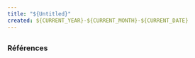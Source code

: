 ```yaml
---
title: "${Untitled}"
created: ${CURRENT_YEAR}-${CURRENT_MONTH}-${CURRENT_DATE}
---
```


##

### Références
